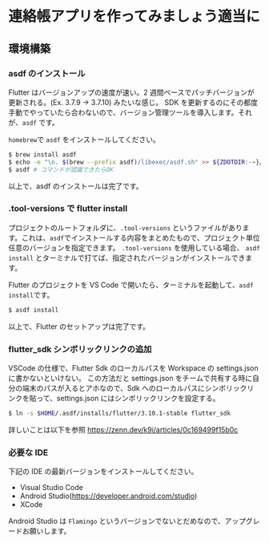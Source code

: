# 連絡帳アプリを作ってみましょう適当に

## 環境構築

### asdf のインストール

Flutter はバージョンアップの速度が速い。2 週間ペースでパッチバージョンが更新される。(Ex. 3.7.9 -> 3.7.10) みたいな感じ。
SDK を更新するのにその都度手動でやっていたら合わないので、バージョン管理ツールを導入します。それが、`asdf` です。

`homebrew`で `asdf` をインストールしてください。

```bash
$ brew install asdf
$ echo -e "\n. $(brew --prefix asdf)/libexec/asdf.sh" >> ${ZDOTDIR:-~}/.zshrc
$ asdf # コマンドが認識できたらOK
```

以上で、asdf のインストールは完了です。

### .tool-versions で flutter install

プロジェクトのルートフォルダに、`.tool-versions` というファイルがあります。これは、`asdf`でインストールする内容をまとめたもので、プロジェクト単位任意のバージョンを指定できます。
`.tool-versions` を使用している場合、 `asdf install` とターミナルで打てば、指定されたバージョンがインストールできます。

Flutter のプロジェクトを VS Code で開いたら、ターミナルを起動して、`asdf install`です。

```bash
$ asdf install
```

以上で、Flutter のセットアップは完了です。

### flutter_sdk シンボリックリンクの追加

VSCode の仕様で、Flutter Sdk のローカルパスを Workspace の settings.json に書かないといけない。
この方法だと settings.json をチームで共有する時に自分の端末のパスが入るとアホなので、Sdk へのローカルパスにシンボリックリンクを貼って、settings.json にはシンボリックリンクを設定する。

```bash
$ ln -s $HOME/.asdf/installs/flutter/3.10.1-stable flutter_sdk
```

詳しいことは以下を参照
https://zenn.dev/k9i/articles/0c169499f15b0c

### 必要な IDE

下記の IDE の最新バージョンをインストールしてください。

- Visual Studio Code
- Android Studio(https://developer.android.com/studio)
- XCode

Android Studio は `Flamingo` というバージョンでないとだめなので、アップグレードお願いします。
